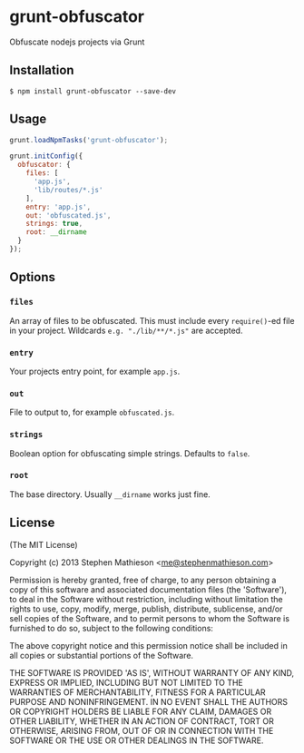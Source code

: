 
# grunt-obfuscator

  Obfuscate nodejs projects via Grunt

## Installation

    $ npm install grunt-obfuscator --save-dev

## Usage

```js
grunt.loadNpmTasks('grunt-obfuscator');

grunt.initConfig({
  obfuscator: {
    files: [
      'app.js',
      'lib/routes/*.js'
    ],
    entry: 'app.js',
    out: 'obfuscated.js',
    strings: true,
    root: __dirname
  }
});
```

## Options

### `files`

  An array of files to be obfuscated.  This must include every `require()`-ed file in your project.  Wildcards `e.g. "./lib/**/*.js"` are accepted.  

### `entry`

  Your projects entry point, for example `app.js`.

### `out`

  File to output to, for example `obfuscated.js`.

### `strings`

  Boolean option for obfuscating simple strings.  Defaults to `false`.

### `root`

  The base directory.  Usually `__dirname` works just fine.

## License 

(The MIT License)

Copyright (c) 2013 Stephen Mathieson &lt;me@stephenmathieson.com&gt;

Permission is hereby granted, free of charge, to any person obtaining
a copy of this software and associated documentation files (the
'Software'), to deal in the Software without restriction, including
without limitation the rights to use, copy, modify, merge, publish,
distribute, sublicense, and/or sell copies of the Software, and to
permit persons to whom the Software is furnished to do so, subject to
the following conditions:

The above copyright notice and this permission notice shall be
included in all copies or substantial portions of the Software.

THE SOFTWARE IS PROVIDED 'AS IS', WITHOUT WARRANTY OF ANY KIND,
EXPRESS OR IMPLIED, INCLUDING BUT NOT LIMITED TO THE WARRANTIES OF
MERCHANTABILITY, FITNESS FOR A PARTICULAR PURPOSE AND NONINFRINGEMENT.
IN NO EVENT SHALL THE AUTHORS OR COPYRIGHT HOLDERS BE LIABLE FOR ANY
CLAIM, DAMAGES OR OTHER LIABILITY, WHETHER IN AN ACTION OF CONTRACT,
TORT OR OTHERWISE, ARISING FROM, OUT OF OR IN CONNECTION WITH THE
SOFTWARE OR THE USE OR OTHER DEALINGS IN THE SOFTWARE.